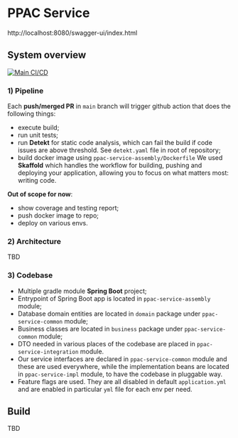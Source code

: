 # PPAC Service
http://localhost:8080/swagger-ui/index.html
## System overview
[![Main CI/CD](https://github.com/levinineiasi/ppac-service/actions/workflows/cicd-full.yaml/badge.svg)](https://github.com/levinineiasi/ppac-service/actions/workflows/cicd-full.yaml)
### 1) Pipeline
Each **push/merged PR** in `main` branch will trigger github action that does the following things:
- execute build;
- run unit tests;
- run **Detekt** for static code analysis, which can fail the build if code issues are above threshold. See `detekt.yaml` file in root of repository;
- build docker image using `ppac-service-assembly/Dockerfile`
    We used **Skaffold** which handles the workflow for building, pushing and deploying your application, allowing you to focus on what matters most: writing code.

**Out of scope for now**:
- show coverage and testing report;
- push docker image to repo;
- deploy on various envs.

### 2) Architecture
TBD

### 3) Codebase
- Multiple gradle module **Spring Boot** project;
- Entrypoint of Spring Boot app is located in `ppac-service-assembly` module;
- Database domain entities are located in `domain` package under `ppac-service-common` module;
- Business classes are located in `business` package under `ppac-service-common` module;
- DTO needed in various places of the codebase are placed in `ppac-service-integration` module.
- Our service interfaces are declared in `ppac-service-common` module and these are used everywhere, while the implementation beans are located in `ppac-service-impl` module, to have the codebase in pluggable way.
- Feature flags are used. They are all disabled in default `application.yml` and are enabled in particular `yml` file for each env per need. 
## Build
TBD

